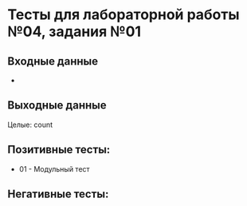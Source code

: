 # Тесты для лабораторной работы №04, задания №01

## Входные данные
-

## Выходные данные
Целые: count

## Позитивные тесты:
- 01 - Модульный тест

## Негативные тесты:
